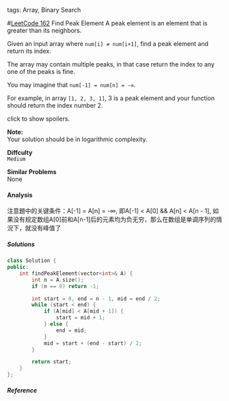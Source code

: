 tags: Array, Binary Search

#[LeetCode 162] Find Peak Element
A peak element is an element that is greater than its neighbors.

Given an input array where `num[i] ≠ num[i+1]`, find a peak element and return its index.

The array may contain multiple peaks, in that case return the index to any one of the peaks is fine.

You may imagine that `num[-1] = num[n] = -∞`.

For example, in array `[1, 2, 3, 1]`, 3 is a peak element and your function should return the index number 2.

click to show spoilers.

**Note:**  
Your solution should be in logarithmic complexity.

**Diffculty**  
`Medium`

**Similar Problems**  
None

#### Analysis

注意題中的关键条件：A[-1] = A[n] = -∞, 即A[-1] < A[0] && A[n] < A[n - 1], 
如果没有规定数组A[0]前和A[n-1]后的元素均为负无穷，那么在数组是单调序列的情況下，就没有峰值了

##### Solutions

```cpp
class Solution {
public:
	int findPeakElement(vector<int>& A) {
		int n = A.size();
        if (n == 0) return -1;

        int start = 0, end = n - 1, mid = end / 2;
        while (start < end) {
            if (A[mid] < A[mid + 1]) {
                start = mid + 1;
            } else {
                end = mid;
            }
            mid = start + (end - start) / 2;
        }

        return start;
    }
};
```

##### Reference

[LeetCode 162]:https://leetcode.com/problems/find-peak-element